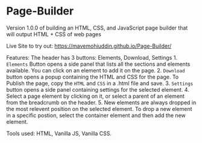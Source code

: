 # Page-Builder
Version 1.0.0 of building an HTML, CSS, and JavaScript page builder that will output HTML + CSS of web pages

Live Site to try out: https://mavemohiuddin.github.io/Page-Builder/

Features: The header has 3 buttons: Elements, Download, Settings
    1. `Elements` Button opens a side panel that lists all the sections and elements available. You can click on an element to add it on the page.
    2. `Download` button opens a popup containing the HTML and CSS for the page. To Publish the page, copy the `HTML` and `CSS` in a .html file and save.
    3. `Settings` button opens a side panel containing settings for the selected element.
    4. Select a page element by clicking on it, or select a parent of an element from the breadcrumb on the header.
    5. New elements are always dropped in the most relevent position on the selected element. To drop a new element in a specific postion, select the container element and then add the new element.

Tools used: HTML, Vanilla JS, Vanilla CSS.
